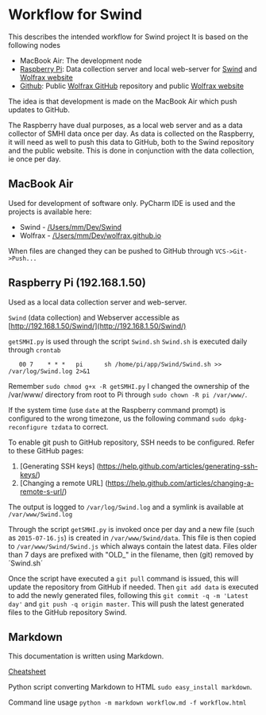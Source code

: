 # Workflow for Swind

This describes the intended workflow for Swind project
It is based on the following nodes

* MacBook Air: The development node
* [Raspberry Pi](http://192.168.1.50/Swind/): Data collection server and local web-server for 
[Swind](http://192.168.1.50/Swind/) and [Wolfrax website](http://192.168.1.50/Wolfrax/)
* [Github](https://github.com/): Public [Wolfrax GitHub](https://github.com/Wolfrax/) repository and public 
[Wolfrax website](http://http://wolfrax.github.io/)

The idea is that development is made on the MacBook Air which push updates to GitHub.

The Raspberry have dual purposes, as a local web server and as a data collector of SMHI data once per day.
As data is collected on the Raspberry, it will need as well to push this data to GitHub, both to the Swind repository
and the public website. This is done in conjunction with the data collection, ie once per day.

## MacBook Air
Used for development of software only. PyCharm IDE is used and the projects is available here:

* Swind - [/Users/mm/Dev/Swind](/Users/mm/Dev/Swind)
* Wolfrax - [/Users/mm/Dev/wolfrax.github.io](/Users/mm/Dev/wolfrax.github.io)

When files are changed they can be pushed to GitHub through `VCS->Git->Push...`

## Raspberry Pi (192.168.1.50)
Used as a local data collection server and web-server.

`Swind` (data collection) and Webserver accessible as
[http://192.168.1.50/Swind/](http://192.168.1.50/Swind/)

`getSMHI.py` is used through the script `Swind.sh`
`Swind.sh` is executed daily through `crontab`

       00 7    * * *   pi      sh /home/pi/app/Swind/Swind.sh >> /var/log/Swind.log 2>&1

Remember `sudo chmod g+x -R getSMHI.py`
I changed the ownership of the /var/www/ directory from root to Pi through `sudo chown -R pi /var/www/`.

If the system time (use `date` at the Raspberry command prompt) is configured to the wrong timezone, us the following 
command `sudo dpkg-reconfigure tzdata` to correct.

To enable git push to GitHub repository, SSH needs to be configured.
Refer to these GitHub pages:

1. [Generating SSH keys] (https://help.github.com/articles/generating-ssh-keys/)
2. [Changing a remote URL] (https://help.github.com/articles/changing-a-remote-s-url/)
 
The output is logged to `/var/log/Swind.log` and a symlink is available at `/var/www/Swind.log`

Through the script `getSMHI.py` is invoked once per day and a new file (such as `2015-07-16.js`) is created in
`/var/www/Swind/data`. This file is then copied to `/var/www/Swind/Swind.js` which always contain the latest data.
Files older than 7 days are prefixed with "OLD_" in the filename, then (git) removed by ´Swind.sh´

Once the script have executed a `git pull` command is issued, this will update the repository from GitHub if needed.
Then `git add data` is executed to add the newly generated files, following this `git commit -q -m 'Latest day'` and
`git push -q origin master`. This will push the latest generated files to the GitHub repository Swind.

## Markdown
This documentation is written using Markdown.

[Cheatsheet](https://github.com/adam-p/markdown-here/wiki/Markdown-Cheatsheet)

Python script converting Markdown to HTML `sudo easy_install markdown`.

Command line usage `python -m markdown workflow.md -f workflow.html`

